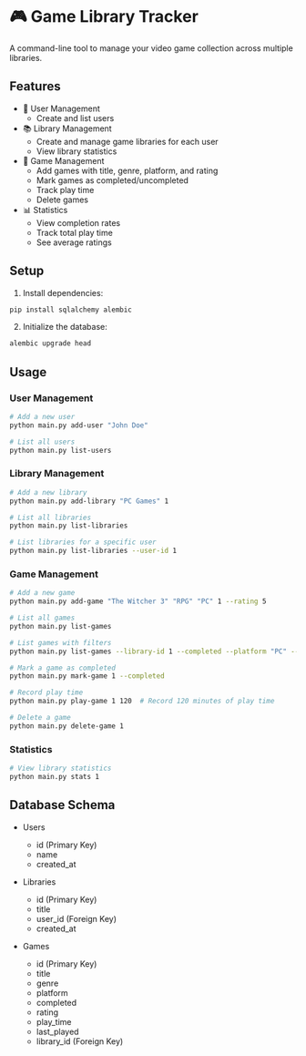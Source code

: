 # 🎮 Game Library Tracker

A command-line tool to manage your video game collection across multiple libraries.

## Features

- 👤 User Management
  - Create and list users
- 📚 Library Management
  - Create and manage game libraries for each user
  - View library statistics
- 🎲 Game Management
  - Add games with title, genre, platform, and rating
  - Mark games as completed/uncompleted
  - Track play time
  - Delete games
- 📊 Statistics
  - View completion rates
  - Track total play time
  - See average ratings

## Setup

1. Install dependencies:
```bash
pip install sqlalchemy alembic
```

2. Initialize the database:
```bash
alembic upgrade head
```

## Usage

### User Management
```bash
# Add a new user
python main.py add-user "John Doe"

# List all users
python main.py list-users
```

### Library Management
```bash
# Add a new library
python main.py add-library "PC Games" 1

# List all libraries
python main.py list-libraries

# List libraries for a specific user
python main.py list-libraries --user-id 1
```

### Game Management
```bash
# Add a new game
python main.py add-game "The Witcher 3" "RPG" "PC" 1 --rating 5

# List all games
python main.py list-games

# List games with filters
python main.py list-games --library-id 1 --completed --platform "PC" --genre "RPG"

# Mark a game as completed
python main.py mark-game 1 --completed

# Record play time
python main.py play-game 1 120  # Record 120 minutes of play time

# Delete a game
python main.py delete-game 1
```

### Statistics
```bash
# View library statistics
python main.py stats 1
```

## Database Schema

- Users
  - id (Primary Key)
  - name
  - created_at

- Libraries
  - id (Primary Key)
  - title
  - user_id (Foreign Key)
  - created_at

- Games
  - id (Primary Key)
  - title
  - genre
  - platform
  - completed
  - rating
  - play_time
  - last_played
  - library_id (Foreign Key)
